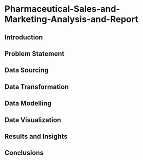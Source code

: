 # Pharmaceutical-Sales-and-Marketing-Analysis-and-Report

## Introduction

## Problem Statement

## Data Sourcing

## Data Transformation

## Data Modelling

## Data Visualization

## Results and Insights

## Conclusions

